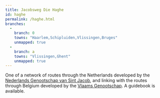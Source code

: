 ```yaml
---
title: Jacobsweg Die Haghe
id: haghe
permalink: /haghe.html
branches:
  -
    branch: 0
    towns: "Haarlem,Schipluiden,Vlissingen,Bruges"
    unmapped: true
  -
    branch: a
    towns: "Vlissingen,Ghent"
    unmapped: true
---
```


One of a network of routes through the Netherlands developed by the [Nederlands Genootschap van Sint Jacob][0], and linking with the routes through Belgium developed by the [Vlaams Genootschap][1]. A guidebook is available.

[0]: http://webwinkel.santiago.nl/
[1]: http://www.compostelagenootschap.be/default.aspx?id=512